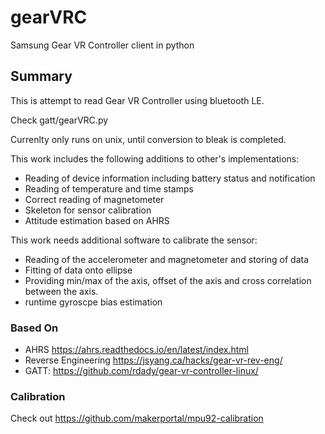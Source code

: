 # gearVRC
Samsung Gear VR Controller client in python

## Summary
This is attempt to read Gear VR Controller using bluetooth LE.

Check gatt/gearVRC.py

Currenlty only runs on unix, until conversion to bleak is completed.

This work includes the following additions to other's implementations:

- Reading of device information including battery status and notification
- Reading of temperature and time stamps
- Correct reading of magnetometer
- Skeleton for sensor calibration
- Attitude estimation based on AHRS

This work needs additional software to calibrate the sensor:

- Reading of the accelerometer and magnetometer and storing of data
- Fitting of data onto ellipse
- Providing min/max of the axis, offset of the axis and cross correlation between the axis.
- runtime gyroscpe bias estimation

### Based On

- AHRS https://ahrs.readthedocs.io/en/latest/index.html
- Reverse Engineering https://jsyang.ca/hacks/gear-vr-rev-eng/
- GATT: https://github.com/rdady/gear-vr-controller-linux/

### Calibration
Check out https://github.com/makerportal/mpu92-calibration
